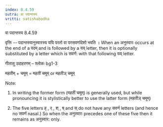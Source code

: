 ```yaml
---
index: 8.4.59
sutra: वा पदान्तस्य
vritti: satishabodha
---
```



 वा पदान्तस्य 8.4.59 


वृत्तिः -- पदान्तस्यानुस्वारस्य ययि परतो वा परसवर्णादेशो भवति । When an अनुस्वारः occurs at the end of a पदम् and is followed by a यय् letter, then it is optionally substituted by a letter which is सवर्ण: with that following यय् letter. 


गीतासु उदाहरणम् – श्लोकः bg1-3 


महतीम् + चमूम् = महतीं चमूम् or महतीञ् चमूम् 


Note: 


1. In writing the former form (महतीं चमूम्) is generally used, but while pronouncing it is stylistically better to use the latter form (महतीञ् चमूम्) 


2. The five letters ह् , र् , श् , ष् and स् do not have any सवर्ण letters (and hence no सवर्ण nasal.) So when the अनुस्वारः precedes one of these five then it remains as अनुस्वार: only. 



